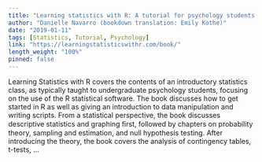 ```yaml
---
title: "Learning statistics with R: A tutorial for psychology students and other beginners. (Version 0.6.1)"
author: "Danielle Navarro (bookdown translation: Emily Kothe)"
date: "2019-01-11"
tags: [Statistics, Tutorial, Psychology]
link: "https://learningstatisticswithr.com/book/"
length_weight: "100%"
pinned: false
---
```


Learning Statistics with R covers the contents of an introductory statistics class, as typically taught to undergraduate psychology students, focusing on the use of the R statistical software. The book discusses how to get started in R as well as giving an introduction to data manipulation and writing scripts. From a statistical perspective, the book discusses descriptive statistics and graphing ﬁrst, followed by chapters on probability theory, sampling and estimation, and null hypothesis testing. After introducing the theory, the book covers the analysis of contingency tables, t-tests, ...
